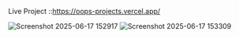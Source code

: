 Live Project ::https://oops-projects.vercel.app/

![Screenshot 2025-06-17 152917](https://github.com/user-attachments/assets/c092237f-3758-4dc1-b145-0a2b7f670e3e)
![Screenshot 2025-06-17 153309](https://github.com/user-attachments/assets/046e3dcc-decf-4abf-98e6-61c6a836cceb)

